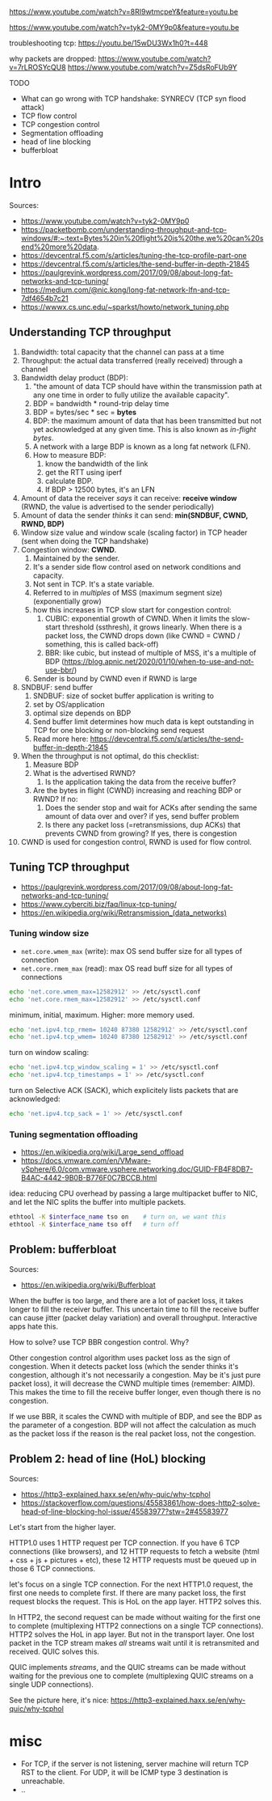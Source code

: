 https://www.youtube.com/watch?v=8RI9wtmcpeY&feature=youtu.be

https://www.youtube.com/watch?v=tyk2-0MY9p0&feature=youtu.be

troubleshooting tcp: https://youtu.be/15wDU3Wx1h0?t=448

why packets are dropped: https://www.youtube.com/watch?v=7rLROSYcQU8 https://www.youtube.com/watch?v=Z5dsRoFUb9Y

TODO

- What can go wrong with TCP handshake: SYNRECV (TCP syn flood attack)
- TCP flow control
- TCP congestion control
- Segmentation offloading
- head of line blocking
- bufferbloat

# Intro

Sources:

- https://www.youtube.com/watch?v=tyk2-0MY9p0
- https://packetbomb.com/understanding-throughput-and-tcp-windows/#:~:text=Bytes%20in%20flight%20is%20the,we%20can%20send%20more%20data.
- https://devcentral.f5.com/s/articles/tuning-the-tcp-profile-part-one 
- https://devcentral.f5.com/s/articles/the-send-buffer-in-depth-21845 
- https://paulgrevink.wordpress.com/2017/09/08/about-long-fat-networks-and-tcp-tuning/ 
- https://medium.com/@nic.kong/long-fat-network-lfn-and-tcp-7df4654b7c21 
- https://wwwx.cs.unc.edu/~sparkst/howto/network_tuning.php 

## Understanding TCP throughput

1. Bandwidth: total capacity that the channel can pass at a time
2. Throughput: the actual data transferred (really received) through a channel
3. Bandwidth delay product (BDP):
   1. "the amount of data TCP should have within the transmission path at any one time in order to fully utilize the available capacity".
   2. BDP = bandwidth * round-trip delay time
   3. BDP = bytes/sec * sec = **bytes**
   4. BDP: the maximum amount of data that has been transmitted but not yet acknowledged at any given time. This is also known as *in-flight bytes*.
   5. A network with a large BDP is known as a long fat network (LFN).
   6. How to measure BDP:
      1. know the bandwidth of the link
      2. get the RTT using iperf
      3. calculate BDP.
      4. If BDP > 12500 bytes, it's an LFN 
4. Amount of data the receiver *says* it can receive: **receive window** (RWND, the value is advertised to the sender periodically)
5. Amount of data the sender *thinks* it can send: **min(SNDBUF, CWND, RWND, BDP)**
6. Window size value and window scale (scaling factor) in TCP header (sent when doing the TCP handshake)
7. Congestion window: **CWND**. 
   1. Maintained by the sender. 
   2. It's a sender side flow control ased on network conditions and capacity.
   3. Not sent in TCP. It's a state variable.
   4. Referred to in *multiples* of MSS (maximum segment size) (exponentially grow)
   5. how this increases in TCP slow start for congestion control: 
      1. CUBIC: exponential growth of CWND. When it limits the slow-start threshold (ssthresh), it grows linearly. When there is a packet loss, the CWND drops down (like CWND = CWND / something, this is called back-off)
      2. BBR: like cubic, but instead of multiple of MSS, it's a multiple of BDP (https://blog.apnic.net/2020/01/10/when-to-use-and-not-use-bbr/)
   6. Sender is bound by CWND even if RWND is large
8. SNDBUF: send buffer
   1. SNDBUF: size of socket buffer application is writing to
   2. set by OS/application
   3. optimal size depends on BDP
   4. Send buffer limit determines how much data is kept outstanding in TCP for one blocking or non-blocking send request
   5. Read more here: https://devcentral.f5.com/s/articles/the-send-buffer-in-depth-21845
9. When the throughput is not optimal, do this checklist:
   1. Measure BDP
   2. What is the advertised RWND?
      1. Is the application taking the data from the receive buffer?
   3. Are the bytes in flight (CWND) increasing and reaching BDP or RWND? If no:
      1. Does the sender stop and wait for ACKs after sending the same amount of data over and over? if yes, send buffer problem
      2. Is there any packet loss (=retransmissions, dup ACKs) that prevents CWND from growing? If yes, there is congestion
10. CWND is used for congestion control, RWND is used for flow control.

## Tuning TCP throughput

- https://paulgrevink.wordpress.com/2017/09/08/about-long-fat-networks-and-tcp-tuning/
- https://www.cyberciti.biz/faq/linux-tcp-tuning/
- https://en.wikipedia.org/wiki/Retransmission_(data_networks)

### Tuning window size

- `net.core.wmem_max` (write): max OS send buffer size for all types of connection
- `net.core.rmem_max` (read): max OS read buff size for all types of connections

```bash
echo 'net.core.wmem_max=12582912' >> /etc/sysctl.conf
echo 'net.core.rmem_max=12582912' >> /etc/sysctl.conf
```

minimum, initial, maximum. Higher: more memory used.

```bash
echo 'net.ipv4.tcp_rmem= 10240 87380 12582912' >> /etc/sysctl.conf
echo 'net.ipv4.tcp_wmem= 10240 87380 12582912' >> /etc/sysctl.conf
```

turn on window scaling:

```bash
echo 'net.ipv4.tcp_window_scaling = 1' >> /etc/sysctl.conf
echo 'net.ipv4.tcp_timestamps = 1' >> /etc/sysctl.conf
```

turn on Selective ACK (SACK), which explicitely lists packets that are acknowledged:

```bash
echo 'net.ipv4.tcp_sack = 1' >> /etc/sysctl.conf
```

### Tuning segmentation offloading

- https://en.wikipedia.org/wiki/Large_send_offload
- https://docs.vmware.com/en/VMware-vSphere/6.0/com.vmware.vsphere.networking.doc/GUID-FB4F8DB7-B4AC-4442-9B0B-B776F0C7BCCB.html

idea: reducing CPU overhead by passing a large multipacket buffer to NIC, and let the NIC splits the buffer into multiple packets.

```bash
ethtool -K $interface_name tso on    # turn on, we want this
ethtool -K $interface_name tso off   # turn off
```

## Problem: bufferbloat

Sources:

- https://en.wikipedia.org/wiki/Bufferbloat

When the buffer is too large, and there are a lot of packet loss, it takes longer to fill the receiver buffer. This uncertain time to fill the receive buffer can cause jitter (packet delay variation) and overall throughput. Interactive apps hate this.

How to solve? use TCP BBR congestion control. Why?

Other congestion control algorithm uses packet loss as the sign of congestion. When it detects packet loss (which the sender thinks it's congestion, although it's not necessarily a congestion. May be it's just pure packet loss), it will decrease the CWND multiple times (remember: AIMD). This makes the time to fill the receive buffer longer, even though there is no congestion.

If we use BBR, it scales the CWND with multiple of BDP, and see the BDP as the parameter of a congestion. BDP will not affect the calculation as much as the packet loss if the reason is the real packet loss, not the congestion.

## Problem 2: head of line (HoL) blocking

Sources:

- https://http3-explained.haxx.se/en/why-quic/why-tcphol
- https://stackoverflow.com/questions/45583861/how-does-http2-solve-head-of-line-blocking-hol-issue/45583977?stw=2#45583977

Let's start from the higher layer.

HTTP1.0 uses 1 HTTP request per TCP connection. If you have 6 TCP connections (like browsers), and 12 HTTP requests to fetch a website (html + css + js + pictures + etc), these 12 HTTP requests must be queued up in those 6 TCP connections.

let's focus on a single TCP connection. For the next HTTP1.0 request, the first one needs to complete first. If there are many packet loss, the first request blocks the request. This is HoL on the app layer. HTTP2 solves this.

In HTTP2, the second request can be made without waiting for the first one to complete (multiplexing HTTP2 connections on a single TCP connections). HTTP2 solves the HoL in app layer. But not in the transport layer. One lost packet in the TCP stream makes *all* streams wait until it is retransmited and received. QUIC solves this.

QUIC implements *streams*, and the QUIC streams can be made without waiting for the previous one to complete (multiplexing QUIC streams on a single UDP connections).

See the picture here, it's nice: https://http3-explained.haxx.se/en/why-quic/why-tcphol

# misc

- For TCP, if the server is not listening, server machine will return TCP RST to the client. For UDP, it will be ICMP type 3 destination is unreachable.
- ..
